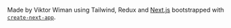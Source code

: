 Made by Viktor Wiman using Tailwind, Redux and [Next.js](https://nextjs.org/) bootstrapped with [`create-next-app`](https://github.com/vercel/next.js/tree/canary/packages/create-next-app).